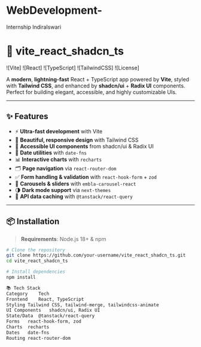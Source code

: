 # WebDevelopment-
Internship IndiraIswari
# 🚀 vite_react_shadcn_ts

![Vite]
![React]
![TypeScript]
![TailwindCSS]
![License]

A **modern**, **lightning-fast** React + TypeScript app powered by **Vite**, styled with **Tailwind CSS**, and enhanced by **shadcn/ui** + **Radix UI** components.  
Perfect for building elegant, accessible, and highly customizable UIs.

---

## ✨ Features
- ⚡ **Ultra-fast development** with Vite
- 🎨 **Beautiful, responsive design** with Tailwind CSS
- 🧩 **Accessible UI components** from shadcn/ui & Radix UI
- 📅 **Date utilities** with `date-fns`
- 📊 **Interactive charts** with `recharts`
- 🗂 **Page navigation** via `react-router-dom`
- ✅ **Form handling & validation** with `react-hook-form` + `zod`
- 🎠 **Carousels & sliders** with `embla-carousel-react`
- 🌗 **Dark mode support** via `next-themes`
- 🔄 **API data caching** with `@tanstack/react-query`

---



## 📦 Installation

> **Requirements**: Node.js 18+ & npm

```bash
# Clone the repository
git clone https://github.com/your-username/vite_react_shadcn_ts.git
cd vite_react_shadcn_ts

# Install dependencies
npm install

📚 Tech Stack
Category	Tech
Frontend	React, TypeScript
Styling	Tailwind CSS, tailwind-merge, tailwindcss-animate
UI Components	shadcn/ui, Radix UI
State/Data	@tanstack/react-query
Forms	react-hook-form, zod
Charts	recharts
Dates	date-fns
Routing	react-router-dom

